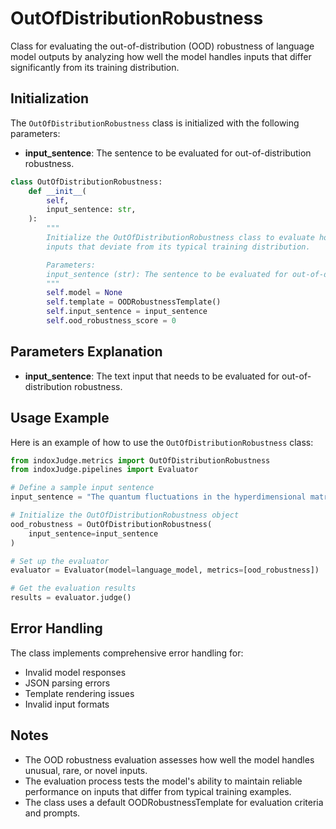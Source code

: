 # OutOfDistributionRobustness

Class for evaluating the out-of-distribution (OOD) robustness of language model outputs by analyzing how well the model handles inputs that differ significantly from its training distribution.

## Initialization

The `OutOfDistributionRobustness` class is initialized with the following parameters:

- **input_sentence**: The sentence to be evaluated for out-of-distribution robustness.

```python
class OutOfDistributionRobustness:
    def __init__(
        self,
        input_sentence: str,
    ):
        """
        Initialize the OutOfDistributionRobustness class to evaluate how well the model handles
        inputs that deviate from its typical training distribution.

        Parameters:
        input_sentence (str): The sentence to be evaluated for out-of-distribution robustness.
        """
        self.model = None
        self.template = OODRobustnessTemplate()
        self.input_sentence = input_sentence
        self.ood_robustness_score = 0
```

## Parameters Explanation

- **input_sentence**: The text input that needs to be evaluated for out-of-distribution robustness.

## Usage Example

Here is an example of how to use the `OutOfDistributionRobustness` class:

```python
from indoxJudge.metrics import OutOfDistributionRobustness
from indoxJudge.pipelines import Evaluator

# Define a sample input sentence
input_sentence = "The quantum fluctuations in the hyperdimensional matrix caused unexpected resonance."

# Initialize the OutOfDistributionRobustness object
ood_robustness = OutOfDistributionRobustness(
    input_sentence=input_sentence
)

# Set up the evaluator
evaluator = Evaluator(model=language_model, metrics=[ood_robustness])

# Get the evaluation results
results = evaluator.judge()
```

## Error Handling

The class implements comprehensive error handling for:

- Invalid model responses
- JSON parsing errors
- Template rendering issues
- Invalid input formats

## Notes

- The OOD robustness evaluation assesses how well the model handles unusual, rare, or novel inputs.
- The evaluation process tests the model's ability to maintain reliable performance on inputs that differ from typical training examples.
- The class uses a default OODRobustnessTemplate for evaluation criteria and prompts.
